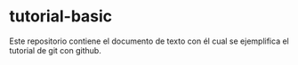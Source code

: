 # tutorial-basic
Este repositorio contiene el documento de texto con él cual se ejemplifica el tutorial de git con github.
